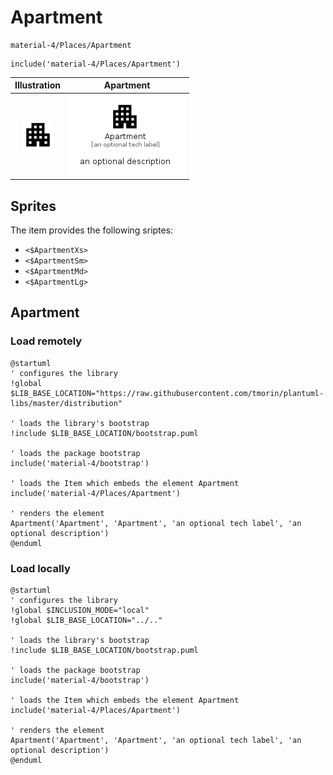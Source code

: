 # Apartment


```text
material-4/Places/Apartment
```

```text
include('material-4/Places/Apartment')
```



| Illustration | Apartment |
| :---: | :---: |
| ![illustration for Illustration](../../material-4/Places/Apartment.png) | ![illustration for Apartment](../../material-4/Places/Apartment.Local.png) |



## Sprites
The item provides the following sriptes:

- `<$ApartmentXs>`
- `<$ApartmentSm>`
- `<$ApartmentMd>`
- `<$ApartmentLg>`





## Apartment

### Load remotely
```plantuml
@startuml
' configures the library
!global $LIB_BASE_LOCATION="https://raw.githubusercontent.com/tmorin/plantuml-libs/master/distribution"

' loads the library's bootstrap
!include $LIB_BASE_LOCATION/bootstrap.puml

' loads the package bootstrap
include('material-4/bootstrap')

' loads the Item which embeds the element Apartment
include('material-4/Places/Apartment')

' renders the element
Apartment('Apartment', 'Apartment', 'an optional tech label', 'an optional description')
@enduml
```

### Load locally
```plantuml
@startuml
' configures the library
!global $INCLUSION_MODE="local"
!global $LIB_BASE_LOCATION="../.."

' loads the library's bootstrap
!include $LIB_BASE_LOCATION/bootstrap.puml

' loads the package bootstrap
include('material-4/bootstrap')

' loads the Item which embeds the element Apartment
include('material-4/Places/Apartment')

' renders the element
Apartment('Apartment', 'Apartment', 'an optional tech label', 'an optional description')
@enduml
```

